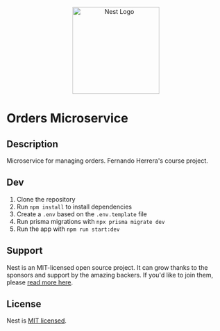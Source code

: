 <p align="center">
  <a href="http://nestjs.com/" target="blank"><img src="https://nestjs.com/img/logo-small.svg" width="200" alt="Nest Logo" /></a>
</p>

# Orders Microservice

## Description

Microservice for managing orders. Fernando Herrera's course project.

## Dev

1. Clone the repository
2. Run `npm install` to install dependencies
3. Create a `.env` based on the `.env.template` file
4. Run prisma migrations with `npx prisma migrate dev`
5. Run the app with `npm run start:dev`

## Support

Nest is an MIT-licensed open source project. It can grow thanks to the sponsors and support by the amazing backers. If you'd like to join them, please [read more here](https://docs.nestjs.com/support).

## License

Nest is [MIT licensed](LICENSE).
